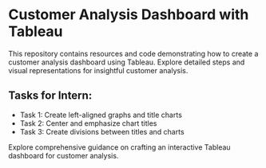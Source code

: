 # Customer Analysis Dashboard with Tableau

This repository contains resources and code demonstrating how to create a customer analysis dashboard using Tableau. Explore detailed steps and visual representations for insightful customer analysis.

## Tasks for Intern:
- Task 1: Create left-aligned graphs and title charts
- Task 2: Center and emphasize chart titles
- Task 3: Create divisions between titles and charts

Explore comprehensive guidance on crafting an interactive Tableau dashboard for customer analysis.

